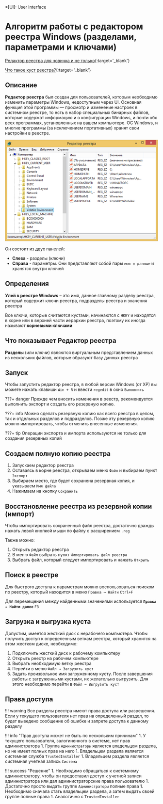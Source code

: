 *[UI]: User Interface

# Алгоритм работы с редактором реестра Windows (разделами, параметрами и ключами)

[Редактор реестра для новичка и не только](https://winreviewer.com/redaktor-reestra-dlya-novichka-i-ne-tolko/){:target='_blank'}

[Что такое куст реестра?](https://solutics.ru/windows/chto-takoe-kust-reestra/){:target='_blank'}

## Описание

**Редактор реестра** был создан для пользователей, которым необходимо изменить параметры Windows, недоступным через UI.
Основная функция этой программы — просмотр и изменение настроек в системном реестре, то есть в набор специальных
бинарных файлов, которые содержат информацию и о конфигурации Windows, и почти обо всех программах, установленных на
вашем компьютере. ОС Windows, и многие программы (за исключением портативных) хранят свои настройки в реестре.

![5_01.png](media/5_01.png)

Он состоит из двух панелей:

- **Слева** - разделы (ключи)
- **Справа** - параметры. Они представляют собой пары `имя = данные` и хранятся внутри ключей

## Определения

**Улей в реестре Windows** – это имя, данное главному разделу реестра, который содержит ключи реестра, подразделы
реестра и значения реестра

Все ключи, которые считаются кустами, начинаются с `HKEY` и находятся в корне или в верхней части иерархии реестра,
поэтому их иногда называют **корневыми ключами**

## Что показывает Редактор реестра

**Разделы** (или ключи) являются виртуальным представлением данных из нескольких файлов, которые образуют базу данных
реестра

## Запуск

Чтобы запустить редактор реестра, в любой версии Windows (от XP) вы можете нажать клавиши `Win + R` и ввести `regedit`
в окно `Выполнить`

???+ danger
    Прежде чем вносить изменения в реестр, рекомендуется выполнить экспорт и создать его резервную копию.


???+ info
    Можно сделать резервную копию как всего реестра в целом, так и отдельных разделов и подразделов. Позже эту резервную
    копию можно импортировать, чтобы отменить внесенные изменения.

???+ tip
    Операции экспорта и импорта используются не только для создания резервных копий

## Создаем полную копию реестра

1. Запускаем редактор реестра
1. Оставаясь в корне реестра, открываем меню `Файл` и выбираем пункт `Экспорт`
1. Выбираем место, где будет сохранена резервная копия, и указываем `Имя файла`
1. Нажимаем на кнопку `Сохранить`

## Восстановление реестра из резервной копии (импорт)

Чтобы импортировать сохраненный файл реестра, достаточно дважды нажать левой кнопкой мыши по файлу с расширением `.reg`

Также можно:

1. Открыть редактор реестра
1. В меню `Файл` выбрать пункт `Импортировать файл реестра`
1. Выбрать файл, который следует импортировать и нажать `Открыть`

## Поиск в реестре

Для быстрого доступа к параметрам можно воспользоваться поиском по реестру, который находится в
меню `Правка → Найти` `Ctrl+F`

Для перемещения между найденными значениями используется **`Правка → Найти далее`** `F3`

## Загрузка и выгрузка куста

Допустим, имеется жесткий диск с нерабочего компьютера. Чтобы получить доступ к определенным веткам реестра, который
хранится на этом жестком диске, необходимо:

1. Подключить жесткий диск к рабочему компьютеру
2. Открыть реестр на рабочем компьютере
3. Выбрать необходимую ветку реестра
4. Перейти в меню `Файл → Загрузить куст`
5. Задать произвольное имя загруженному кусту. После завершения работы с загруженными кустами, их желательно выгрузить.
   Для этого необходимо перейти в `Файл → Выгрузить куст`

## Права доступа

!!! warning
    Все разделы реестра имеют права доступа или разрешения. Если у текущего пользователя нет прав на определенный раздел, то
    будет выведено сообщение об ошибке и запрете доступа к данному разделу

!!! info "Прав доступа может не быть по нескольким причинам"
    1. У текущего пользователя, залогиненного в системе, нет прав администратора 1. Группа `Администраторы` является
       владельцем раздела, но не имеет полных прав на него 1. Владельцем раздела является системная
       служба `TrustedInstaller`
    1. Владельцем раздела является системная учетная запись `Система`

!!! success "Решение"
    1. Необходимо обращаться к системному администратору, чтобы он предоставил доступ к учетной записи администратора или
       дал администраторские права пользователю 1. Достаточно просто выдать группе `Администраторы` полные права 1.
       Необходимо сначала стать владельцем раздела, а затем выдать своей группе полные права 1. Аналогично
       с `TrustedInstaller`